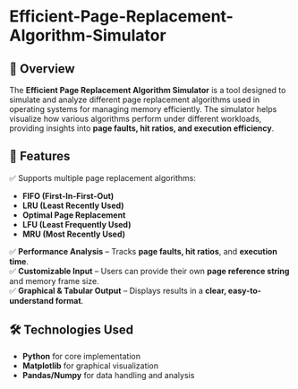 # Efficient-Page-Replacement-Algorithm-Simulator

## 📌 Overview  
The **Efficient Page Replacement Algorithm Simulator** is a tool designed to simulate and analyze different page replacement algorithms used in operating systems for managing memory efficiently. The simulator helps visualize how various algorithms perform under different workloads, providing insights into **page faults, hit ratios, and execution efficiency**.  

## 🚀 Features  
✅ Supports multiple page replacement algorithms:  
- **FIFO (First-In-First-Out)**  
- **LRU (Least Recently Used)**  
- **Optimal Page Replacement**  
- **LFU (Least Frequently Used)**  
- **MRU (Most Recently Used)**  

✅ **Performance Analysis** – Tracks **page faults, hit ratios**, and **execution time**.  
✅ **Customizable Input** – Users can provide their own **page reference string** and memory frame size.  
✅ **Graphical & Tabular Output** – Displays results in a **clear, easy-to-understand format**.  

## 🛠️ Technologies Used  
- **Python** for core implementation  
- **Matplotlib** for graphical visualization  
- **Pandas/Numpy** for data handling and analysis  




